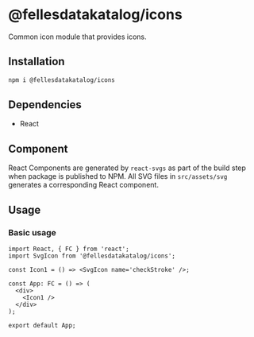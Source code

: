 # @fellesdatakatalog/icons

Common icon module that provides icons.

## Installation

```bash
npm i @fellesdatakatalog/icons
```

## Dependencies

- React

## Component

React Components are generated by `react-svgs` as part of the build step when package is published to NPM.
All SVG files in `src/assets/svg` generates a corresponding React component.

## Usage

### Basic usage

```tsx
import React, { FC } from 'react';
import SvgIcon from '@fellesdatakatalog/icons';

const Icon1 = () => <SvgIcon name='checkStroke' />;

const App: FC = () => (
  <div>
    <Icon1 />
  </div>
);

export default App;
```
